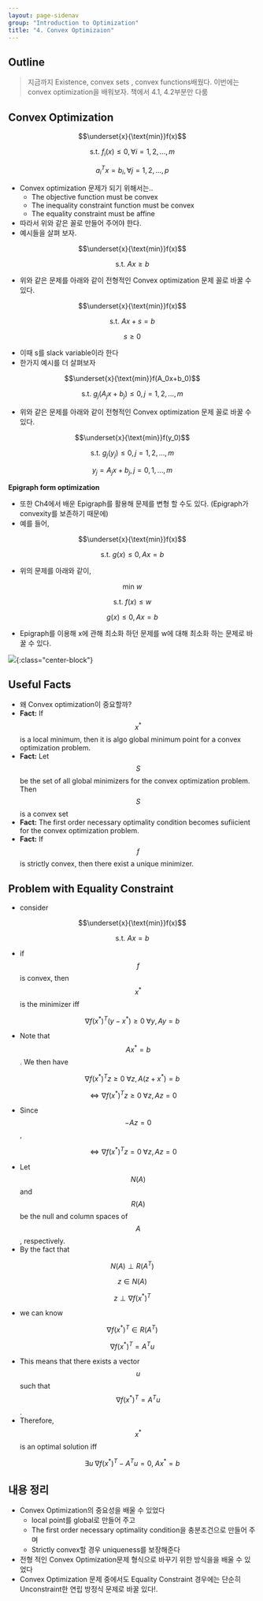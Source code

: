 ```yaml
---
layout: page-sidenav
group: "Introduction to Optimization"
title: "4. Convex Optimizaion"
---
```


Outline
-------

>지금까지 Existence, convex sets , convex functions배웠다.
>이번에는 convex optimization을 배워보자.
>책에서 4.1, 4.2부분만 다룸

Convex Optimization
-------------------

$$\underset{x}{\text{min}}f(x)$$

$$\text{s.t. } f_i(x) \le 0, \forall i=1,2,...,m$$

$$a_i^Tx=b_i, \forall j = 1,2,...,p$$

- Convex optimization 문제가 되기 위해서는..
	- The objective function must be convex
	- The inequality constraint function must be convex
	- The equality constraint must be affine
- 따라서 위와 같은 꼴로 만들어 주어야 한다.
- 예시들을 살펴 보자.

$$\underset{x}{\text{min}}f(x)$$

$$\text{s.t. } Ax \ge b$$

- 위와 같은 문제를 아래와 같이 전형적인 Convex optimization 문제 꼴로 바꿀 수 있다.

$$\underset{x}{\text{min}}f(x)$$

$$\text{s.t. } Ax +s = b$$

$$s\ge 0$$

- 이때 s를 slack variable이라 한다
- 한가지 예시를 더 살펴보자

$$\underset{x}{\text{min}}f(A_0x+b_0)$$

$$\text{s.t. } g_j(A_jx+b_j) \le 0, j=1,2,...,m$$

- 위와 같은 문제를 아래와 같이 전형적인 Convex optimization 문제 꼴로 바꿀 수 있다.

$$\underset{x}{\text{min}}f(y_0)$$

$$\text{s.t. } g_j(y_j) \le 0, j=1,2,...,m$$

$$y_j=A_jx+b_j, j=0,1,...,m$$

**Epigraph form optimization**

- 또한 Ch4에서 배운 Epigraph를 활용해 문제를 변형 할 수도 있다. (Epigraph가 convexity를 보존하기 때문에)
- 예를 들어,

$$\underset{x}{\text{min}}f(x)$$

$$\text{s.t. } g(x) \le 0, Ax =b$$

- 위의 문제를 아래와 같이,

$$\text{min }w$$

$$\text{s.t. } f(x) \le w$$

$$g(x) \le 0, Ax =b$$

- Epigraph를 이용해 x에 관해 최소화 하던 문제를 w에 대해 최소화 하는 문제로 바꿀 수 있다.

![]({{site.baseurl}}/images/opt_study/intro_opt/4.1.png){:class="center-block"}

Useful Facts
------------

- 왜 Convex optimization이 중요할까?
- **Fact:** If $$x^*$$ is a local minimum, then it is algo global minimum point for a convex optimization problem.
- **Fact:** Let $$S$$ be the set of all global minimizers for the convex optimization problem. Then $$S$$ is a convex set
- **Fact:** The first order necessary optimality condition becomes sufiicient for the convex optimization problem.
- **Fact:** If $$f$$ is strictly convex, then there exist a unique minimizer.

Problem with Equality Constraint
--------------------------------

- consider

$$\underset{x}{\text{min}}f(x)$$

$$\text{s.t. } Ax=b$$

- if $$f$$ is convex, then $$x^*$$ is the minimizer iff

$$\nabla f(x^*)^T(y-x^*) \ge 0 \; \forall y, Ay = b$$

- Note that $$Ax^*=b$$. We then have

$$\nabla f(x^*)^Tz \ge 0 \; \forall z, A(z+x^*) = b$$

$$\Leftrightarrow \nabla f(x^*)^Tz \ge 0 \; \forall z, Az = 0$$

- Since $$-Az=0$$,

$$\Leftrightarrow \nabla f(x^*)^Tz = 0 \; \forall z, Az = 0$$

- Let $$N(A)$$ and $$R(A)$$ be the null and column spaces of $$A$$, respectively.
- By the fact that

$$N(A) \perp R(A^T)$$

$$z \in N(A)$$

$$z \perp \nabla f(x^*)^T$$

- we can know

$$\nabla f(x^*)^T \in R(A^T)$$

$$\nabla f(x^*)^T = A^Tu$$

- This means that there exists a vector $$u$$ such that $$\nabla f(x^*)^T = A^Tu$$.
- Therefore, $$x^*$$ is an optimal solution iff

$$\exists u \; \nabla f(x^*)^T - A^Tu = 0, \; Ax^*=b$$

내용 정리
--------

- Convex Optimization의 중요성을 배울 수 있었다
	- local point를 global로 만들어 주고
	- The first order necessary optimality condition을 충분조건으로 만들어 주며
	- Strictly convex할 경우 uniqueness를 보장해준다
- 전형 적인 Convex Optimization문제 형식으로 바꾸기 위한 방식을을 배울 수 있었다
- Convex Optimization 문제 중에서도 Equality Constraint 경우에는 단순히 Unconstraint한 연립 방정식 문제로 바꿀 있다!.

